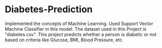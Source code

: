 # Diabetes-Prediction
Implemented the concepts of Machine Learning. Used Support Vector Machine Classifier in this model. The dataset used in this Project is "diabetes.csv". This project predicts whether a person is diabetic or not based on criteria like Glucose, BMI, Blood Pressure, etc.
